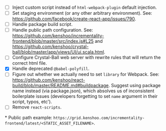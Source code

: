 - [ ] Inject custom script instead of `html-webpack-plugin` default injection.
- [ ] Set staging environment (or any other arbitrary environment). See: https://github.com/facebook/create-react-app/issues/790.
- [ ] Handle package build script.
- [ ] Handle public path configuration. See: https://github.com/kenshoo/incrementality-frontend/blob/master/src/index.js#L25 and https://github.com/kenshoo/crystal-ball/blob/master/app/views/UI/ui.scala.html.
- [ ] Configure Crystal-Ball web server with rewrite rules that will return the correct html file.
- [x] Handle deprecated `@babel-polyfill`.
- [ ] Figure out whether we actually need to set `library` for Webpack. See: https://github.com/kenshoo/react-build/blob/master/README.md#buildpackage. Suggest using package name instead (via package.json), which absolves us of inconsistent boilerplate issues (developers forgetting to set `name` argument in their script, typos, etc').
- [ ] Remove `react-scripts`.

\* Public path example: `https://grid.kenshoo.com/incrementality-frontend/latest/<STATIC_ASSET_FILENAME>`.
